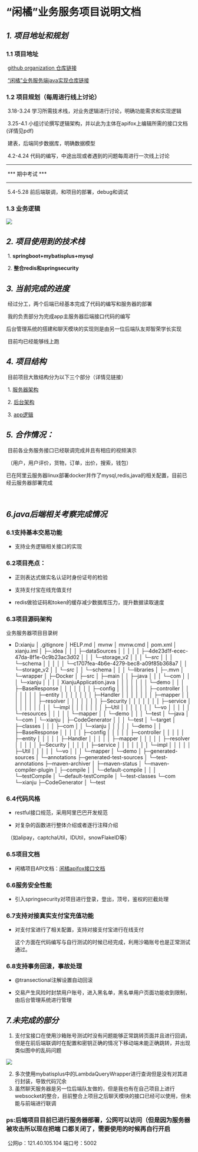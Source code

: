 #         				“闲橘”业务服务项目说明文档



## *1. 项目地址和规划*

###    	 1.1 项目地址

​                 [github organization 仓库链接](https://github.com/west2-xianju/XianJu.git)

​				[“闲橘”业务服务端java实现仓库链接](https://github.com/west2-xianju/XianJuService.git)

### 		1.2 项目规划（每周进行线上讨论）

​				3.18-3.24	学习所需技术栈，对业务逻辑进行讨论，明确功能需求和实现逻辑

​				3.25-4.1	 小组讨论撰写逻辑架构，并以此为主体在apifox上编辑所需的接口文档(详情见pdf)

​									建表，后端同步数据库，明确数据模型

​				4.2-4.24 	代码的编写，中途出现或者遇到的问题每周进行一次线上讨论

***

​																			*** 期中考试 ***

***

​				5.4-5.28	前后端联调，和项目的部署，debug和调试

### 1.3 业务逻辑

![](C:\Users\高毅飞\Desktop\output.png)

## *2. 项目使用到的技术栈*

​												1.	**springboot+mybatisplus+mysql**

​												2.	**整合redis和springsecurity**



## *3. 当前完成的进度*

​			经过分工，两个后端已经基本完成了代码的编写和服务器的部署

​			我的负责部分为完成app主服务器后端接口代码的编写

​			后台管理系统的搭建和聊天模块的实现则是由另一位后端队友郑智荣学长实现

​			目前均已经能够线上跑



## *4. 项目结构*

​		目前项目大致结构分为以下三个部分（详情见链接）

​							1. [服务器架构](https://a92xfpz1s6.feishu.cn/mindnotes/Uh7vbVq3UmCZWgnGIJtcBbetnge)

​							2. [后台架构](https://a92xfpz1s6.feishu.cn/mindnotes/XitwbqvO6mUEHrn8h2xceKGsnEh)

​							3. [app逻辑](https://a92xfpz1s6.feishu.cn/mindnotes/Spuwbe0fqmYMQ2nk1UzcssrxnIg)																



## *5. 合作情况：*

​		目前各业务服务接口已经联调完成并且有相应的视频演示

​		（用户，用户评价，货物，订单，出价，搜索，钱包）

​		已在阿里云服务器linux部署docker并作了mysql,redis,java的相关配置，目前已经云服务器部署完成

​	

## *6.java后端相关考察完成情况*

### 6.1支持基本交易功能

- 支持业务逻辑相关接口的实现

### 6.2项目亮点：

- 正则表达式做实名认证时身份证号的检验

- 支持支付宝在线充值支付

- redis做验证码和token的缓存减少数据库压力，提升数据读取速度

### 6.3项目源码架构

业务服务器项目目录树

- D:xianju
  │  .gitignore
  │  HELP.md
  │  mvnw
  │  mvnw.cmd
  │  pom.xml
  │  xianju.iml
  │
  ├─.idea
  │  │
  │  ├─dataSources
  │  │  │
  │  │  ├─4de23d1f-ecec-47da-8f1e-0c9b23ac3d02
  │  │  │  └─storage_v2
  │  │  │      └─_src_
  │  │  │          └─schema
  │  │  │
  │  │  └─c1707fea-4b6e-4279-bec8-a09f85b368a7
  │  │      └─storage_v2
  │  │          └─_src_
  │  │              └─schema
  │  │
  │  └─libraries
  │
  ├─.mvn
  │  └─wrapper
  │
  ├─Docker
  │
  ├─src
  │  ├─main
  │  │  ├─java
  │  │  │  └─com
  │  │  │      └─xianju
  │  │  │          │  XianjuApplication.java
  │  │  │          │
  │  │  │          └─demo
  │  │  │              ├─BaseResponse
  │  │  │              │
  │  │  │              ├─config
  │  │  │              │
  │  │  │              ├─controller
  │  │  │              │
  │  │  │              ├─entity
  │  │  │              │
  │  │  │              ├─Handler
  │  │  │              │
  │  │  │              ├─mapper
  │  │  │              │
  │  │  │              ├─resolver
  │  │  │              │
  │  │  │              ├─Security
  │  │  │              │
  │  │  │              ├─service
  │  │  │              │  │
  │  │  │              │  └─impl
  │  │  │              │
  │  │  │              ├─Util
  │  │  │              │
  │  │  │              └─vo
  │  │  │
  │  │  └─resources
  │  │      │
  │  │      └─mapper
  │  │          └─demo
  │  │
  │  └─test
  │      └─java
  │          └─com
  │              └─xianju
  │                  ├─CodeGenerator
  │                  │
  │                  └─test
  │
  └─target
      │
      ├─classes
      │  │
      │  ├─com
      │  │  └─xianju
      │  │      │
      │  │      └─demo
      │  │          ├─BaseResponse
      │  │          │
      │  │          ├─config
      │  │          │
      │  │          ├─controller
      │  │          │
      │  │          ├─entity
      │  │          │
      │  │          ├─Handler
      │  │          │
      │  │          ├─mapper
      │  │          │
      │  │          ├─resolver
      │  │          │
      │  │          ├─Security
      │  │          │
      │  │          ├─service
      │  │          │  │
      │  │          │  └─impl
      │  │          │
      │  │          ├─Util
      │  │          │
      │  │          └─vo
      │  │
      │  └─mapper
      │      └─demo
      │
      ├─generated-sources
      │  └─annotations
      ├─generated-test-sources
      │  └─test-annotations
      ├─maven-archiver
      │
      ├─maven-status
      │  └─maven-compiler-plugin
      │      ├─compile
      │      │  └─default-compile
      │      │
      │      └─testCompile
      │          └─default-testCompile
      │
      └─test-classes
          └─com
              └─xianju
                  ├─CodeGenerator
                  │
                  └─test



### 6.4代码风格

- restful接口规范，采用阿里巴巴开发规范

- 对复杂的函数进行整体介绍或者逐行注释介绍

​    （如alipay，captchaUtil，IDUtil，snowFlakeID等）

### 6.5项目文档

- 闲橘项目API文档：[闲橘apifox接口文档](https://apifox.com/apidoc/shared-75b228ec-c55b-4115-84c1-9dbcdb11ed5b)

### 6.6服务安全性能

- 引入springsecurity对项目进行登录，登出，顶号，鉴权的拦截处理

### 6.7支持对接真实支付宝充值功能

- 对支付宝进行了相关配置，支持对接支付宝进行在线支付

  这个方面在代码编写与自行测试的时候已经完成，利用沙箱账号也是正常测试通过。

### 6.8支持事务回滚，事故处理

- @transectional注解设置自动回滚

- 交易产生风险时封禁用户账号，进入黑名单，黑名单用户页面功能收到限制，由后台管理系统进行管理



## *7.未完成的部分*

1. 支付宝接口在使用沙箱账号测试时没有问题能够正常跳转页面并且进行回调，但是在前后端联调时在配置和密钥正确的情况下移动端未能正确跳转，并出现类似图中的乱码问题

![](C:\Users\高毅飞\Desktop\]~@N40JGZHK{OA@{HVU}HJR.png)

2. 多次使用mybatisplus中的LambdaQueryWrapper进行查询但是没有对其进行封装，导致代码冗余
3. 虽然聊天服务器是另一位后端队友做的，但是我也有在自己项目上进行websocket的整合，目前整合上项目之后聊天模块的接口已经可以使用，但未能与前端进行联调



### 	ps:后端项目目前已进行服务器部署，公网可以访问（但是因为服务器被攻击所以现在把端	口都关闭了，需要使用的时候再自行开启

​							公网ip：121.40.105.104			端口号：5002

